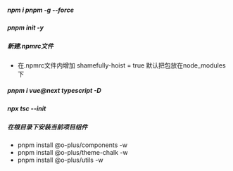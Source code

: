 ##### npm i pnpm -g --force
##### pnpm init -y
##### 新建.npmrc文件
  - 在.npmrc文件内增加 shamefully-hoist = true 默认把包放在node_modules下
##### pnpm i vue@next typescript -D
##### npx tsc --init
#####  在根目录下安装当前项目组件
 - pnpm install @o-plus/components -w
 - pnpm install @o-plus/theme-chalk -w
 - pnpm install @o-plus/utils -w
